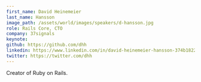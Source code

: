 ```yaml
---
first_name: David Heinemeier
last_name: Hansson
image_path: /assets/world/images/speakers/d-hansson.jpg
role: Rails Core, CTO
company: 37signals
keynote:
github: https://github.com/dhh
linkedin: https://www.linkedin.com/in/david-heinemeier-hansson-374b18221/
twitter: https://twitter.com/dhh
---
```


Creator of Ruby on Rails.
